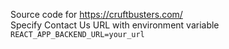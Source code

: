 Source code for https://cruftbusters.com/  
Specify Contact Us URL with environment variable `REACT_APP_BACKEND_URL=your_url`  
